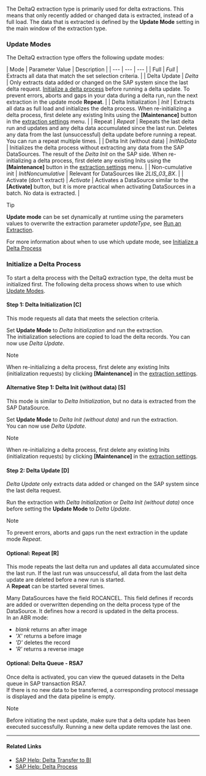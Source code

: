 The DeltaQ extraction type is primarily used for delta extractions. This means that only recently added or changed data is extracted, instead of a full load. The data that is extracted is defined by the **Update Mode** setting in the main window of the extraction type.

### Update Modes

The DeltaQ extraction type offers the following update modes:

| Mode | Parameter Value | Description | | --- | --- | --- | | Full | *Full* | Extracts all data that match the set selection criteria. | | Delta Update | *Delta* | Only extracts data added or changed on the SAP system since the last delta request. [Initialize a delta process](#initialize-a-delta-process) before running a delta update. To prevent errors, aborts and gaps in your data during a delta run, run the next extraction in the update mode **Repeat**. | | Delta Initialization | *Init* | Extracts all data as full load and initializes the delta process. When re-initializing a delta process, first delete any existing Inits using the **[Maintenance]** button in the [extraction settings](../settings/) menu. | | Repeat | *Repeat* | Repeats the last delta run and updates and any delta data accumulated since the last run. Deletes any data from the last (unsuccessful) delta update before running a repeat. You can run a repeat multiple times. | | Delta Init (without data) | *InitNoData* | Initializes the delta process without extracting any data from the SAP DataSources. The result of the *Delta Init* on the SAP side. When re-initializing a delta process, first delete any existing Inits using the **[Maintenance]** button in the [extraction settings](../settings/) menu. | | Non-cumulative init | *InitNoncumulative* | Relevant for DataSources like *2LIS_03_BX*. | | Activate (don't extract) | *Activate* | Activates a DataSource similar to the **[Activate]** button, but it is more practical when activating DataSources in a batch. No data is extracted. |

Tip

**Update mode** can be set dynamically at runtime using the parameters values to overwrite the extraction parameter *updateType*, see [Run an Extraction](../../run-extractions/#run-extractions-in-the-designer).

For more information about when to use which update mode, see [Initialize a Delta Process](#initialize-a-delta-process)

### Initialize a Delta Process

To start a delta process with the DeltaQ extraction type, the delta must be initialized first. The following delta process shows when to use which [Update Modes](#update-modes).

#### Step 1: Delta Initialization [C]

This mode requests all data that meets the selection criteria.

Set **Update Mode** to *Delta Initialization* and run the extraction.\
The initialization selections are copied to load the delta records. You can now use *Delta Update*.

Note

When re-initializing a delta process, first delete any existing Inits (initialization requests) by clicking **[Maintenance]** in the [extraction settings](../settings/).

#### Alternative Step 1: Delta Init (without data) [S]

This mode is similar to *Delta Initialization*, but no data is extracted from the SAP DataSource.

Set **Update Mode** to *Delta Init (without data)* and run the extraction.\
You can now use *Delta Update*.

Note

When re-initializing a delta process, first delete any existing Inits (initialization requests) by clicking **[Maintenance]** in the [extraction settings](../settings/).

#### Step 2: Delta Update [D]

*Delta Update* only extracts data added or changed on the SAP system since the last delta request.

Run the extraction with *Delta Initialization* or *Delta Init (without data)* once before setting the **Update Mode** to *Delta Update*.

Note

To prevent errors, aborts and gaps run the next extraction in the update mode *Repeat*.

#### Optional: Repeat [R]

This mode repeats the last delta run and updates all data accumulated since the last run. If the last run was unsuccessful, all data from the last delta update are deleted before a new run is started.\
A **Repeat** can be started several times.

Many DataSources have the field ROCANCEL. This field defines if records are added or overwritten depending on the delta process type of the DataSource. It defines how a record is updated in the delta process.\
In an ABR mode:

- *blank* returns an after image
- *'X'* returns a before image
- *'D'* deletes the record
- *'R'* returns a reverse image

#### Optional: Delta Queue - RSA7

Once delta is activated, you can view the queued datasets in the Delta queue in SAP transaction RSA7.\
If there is no new data to be transferred, a corresponding protocol message is displayed and the data pipeline is empty.

Note

Before initiating the next update, make sure that a delta update has been executed successfully. Running a new delta update removes the last one.

______________________________________________________________________

#### Related Links

- [SAP Help: Delta Transfer to BI](https://help.sap.com/doc/saphelp_nw70/7.0.31/en-US/37/4f3ca8b672a34082ab3085d3c22145/content.htm?no_cache=true)
- [SAP Help: Delta Process](https://help.sap.com/viewer/ccc9cdbdc6cd4eceaf1e5485b1bf8f4b/7.4.23/en-US/4f18f6aa3fca410ae10000000a42189d.html)
